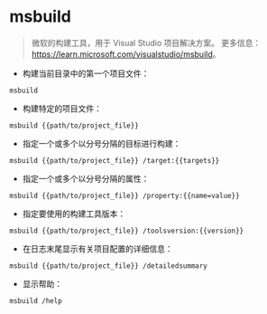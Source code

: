 # msbuild

> 微软的构建工具，用于 Visual Studio 项目解决方案。
> 更多信息：<https://learn.microsoft.com/visualstudio/msbuild>。

- 构建当前目录中的第一个项目文件：

`msbuild`

- 构建特定的项目文件：

`msbuild {{path/to/project_file}}`

- 指定一个或多个以分号分隔的目标进行构建：

`msbuild {{path/to/project_file}} /target:{{targets}}`

- 指定一个或多个以分号分隔的属性：

`msbuild {{path/to/project_file}} /property:{{name=value}}`

- 指定要使用的构建工具版本：

`msbuild {{path/to/project_file}} /toolsversion:{{version}}`

- 在日志末尾显示有关项目配置的详细信息：

`msbuild {{path/to/project_file}} /detailedsummary`

- 显示帮助：

`msbuild /help`